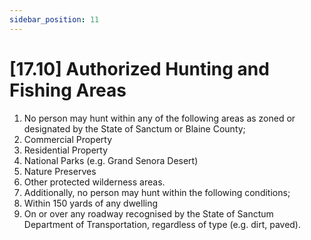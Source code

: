 ```yaml
---
sidebar_position: 11
---
```

# [17.10] Authorized Hunting and Fishing Areas

1. No person may hunt within any of the following areas as zoned or designated by the State of Sanctum or Blaine County;
2. Commercial Property
3. Residential Property
4. National Parks (e.g. Grand Senora Desert)
5. Nature Preserves
6. Other protected wilderness areas.
7. Additionally, no person may hunt within the following conditions;
8. Within 150 yards of any dwelling
9. On or over any roadway recognised by the State of Sanctum Department of Transportation, regardless of type (e.g. dirt, paved).